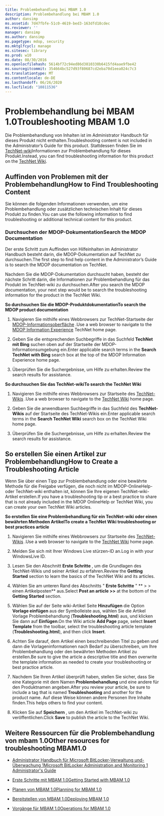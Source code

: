 ```yaml
---
title: Problembehandlung bei MBAM 1.0
description: Problembehandlung bei MBAM 1.0
author: dansimp
ms.assetid: 7d47fbfe-51c0-4619-bed3-163dfd18cdec
ms.reviewer: ''
manager: dansimp
ms.author: dansimp
ms.pagetype: mdop, security
ms.mktglfcycl: manage
ms.sitesec: library
ms.prod: w10
ms.date: 08/30/2016
ms.openlocfilehash: 5614bf72c94ed86d3810330b6415fd4aae9fbe42
ms.sourcegitcommit: 354664bc527d93f80687cd2eba70d1eea024c7c3
ms.translationtype: MT
ms.contentlocale: de-DE
ms.lasthandoff: 06/26/2020
ms.locfileid: "10811536"
---
```

# <span data-ttu-id="a0880-103">Problembehandlung bei MBAM 1.0</span><span class="sxs-lookup"><span data-stu-id="a0880-103">Troubleshooting MBAM 1.0</span></span>


<span data-ttu-id="a0880-104">Die Problembehandlung von Inhalten ist im Administrator Handbuch für dieses Produkt nicht enthalten.</span><span class="sxs-lookup"><span data-stu-id="a0880-104">Troubleshooting content is not included in the Administrator’s Guide for this product.</span></span> <span data-ttu-id="a0880-105">Stattdessen finden Sie im [TechNet-wiki](https://go.microsoft.com/fwlink/p/?LinkId=224905)Informationen zur Problembehandlung für dieses Produkt.</span><span class="sxs-lookup"><span data-stu-id="a0880-105">Instead, you can find troubleshooting information for this product on the [TechNet Wiki](https://go.microsoft.com/fwlink/p/?LinkId=224905).</span></span>

## <span data-ttu-id="a0880-106">Auffinden von Problemen mit der Problembehandlung</span><span class="sxs-lookup"><span data-stu-id="a0880-106">How to Find Troubleshooting Content</span></span>


<span data-ttu-id="a0880-107">Sie können die folgenden Informationen verwenden, um eine Problembehandlung oder zusätzlichen technischen Inhalt für dieses Produkt zu finden.</span><span class="sxs-lookup"><span data-stu-id="a0880-107">You can use the following information to find troubleshooting or additional technical content for this product.</span></span>

### <span data-ttu-id="a0880-108">Durchsuchen der MDOP-Dokumentation</span><span class="sxs-lookup"><span data-stu-id="a0880-108">Search the MDOP Documentation</span></span>

<span data-ttu-id="a0880-109">Der erste Schritt zum Auffinden von Hilfeinhalten im Administrator Handbuch besteht darin, die MDOP-Dokumentation auf TechNet zu durchsuchen.</span><span class="sxs-lookup"><span data-stu-id="a0880-109">The first step to find help content in the Administrator’s Guide is to search the MDOP documentation on TechNet.</span></span>

<span data-ttu-id="a0880-110">Nachdem Sie die MDOP-Dokumentation durchsucht haben, besteht der nächste Schritt darin, die Informationen zur Problembehandlung für das Produkt im TechNet-wiki zu durchsuchen.</span><span class="sxs-lookup"><span data-stu-id="a0880-110">After you search the MDOP documentation, your next step would be to search the troubleshooting information for the product in the TechNet Wiki.</span></span>

**<span data-ttu-id="a0880-111">So durchsuchen Sie die MDOP-Produktdokumentation</span><span class="sxs-lookup"><span data-stu-id="a0880-111">To search the MDOP product documentation</span></span>**

1.  <span data-ttu-id="a0880-112">Navigieren Sie mithilfe eines Webbrowsers zur TechNet-Startseite der [MDOP-Informationsoberfläche](https://go.microsoft.com/fwlink/?LinkId=236032) .</span><span class="sxs-lookup"><span data-stu-id="a0880-112">Use a web browser to navigate to the [MDOP Information Experience](https://go.microsoft.com/fwlink/?LinkId=236032) TechNet home page.</span></span>

2.  <span data-ttu-id="a0880-113">Geben Sie die entsprechenden Suchbegriffe in das Suchfeld **TechNet mit Bing** suchen oben auf der Startseite der MDOP-Informationsumgebung ein.</span><span class="sxs-lookup"><span data-stu-id="a0880-113">Enter applicable search terms in the **Search TechNet with Bing** search box at the top of the MDOP Information Experience home page.</span></span>

3.  <span data-ttu-id="a0880-114">Überprüfen Sie die Suchergebnisse, um Hilfe zu erhalten.</span><span class="sxs-lookup"><span data-stu-id="a0880-114">Review the search results for assistance.</span></span>

**<span data-ttu-id="a0880-115">So durchsuchen Sie das TechNet-wiki</span><span class="sxs-lookup"><span data-stu-id="a0880-115">To search the TechNet Wiki</span></span>**

1.  <span data-ttu-id="a0880-116">Navigieren Sie mithilfe eines Webbrowsers zur Startseite des [TechNet-Wikis](https://go.microsoft.com/fwlink/p/?LinkId=224905) .</span><span class="sxs-lookup"><span data-stu-id="a0880-116">Use a web browser to navigate to the [TechNet Wiki](https://go.microsoft.com/fwlink/p/?LinkId=224905) home page.</span></span>

2.  <span data-ttu-id="a0880-117">Geben Sie die anwendbaren Suchbegriffe in das Suchfeld des **TechNet-Wikis** auf der Startseite des TechNet-Wikis ein.</span><span class="sxs-lookup"><span data-stu-id="a0880-117">Enter applicable search terms in the **Search TechNet Wiki** search box on the TechNet Wiki home page.</span></span>

3.  <span data-ttu-id="a0880-118">Überprüfen Sie die Suchergebnisse, um Hilfe zu erhalten.</span><span class="sxs-lookup"><span data-stu-id="a0880-118">Review the search results for assistance.</span></span>

## <span data-ttu-id="a0880-119">So erstellen Sie einen Artikel zur Problembehandlung</span><span class="sxs-lookup"><span data-stu-id="a0880-119">How to Create a Troubleshooting Article</span></span>


<span data-ttu-id="a0880-120">Wenn Sie über einen Tipp zur Problembehandlung oder eine bewährte Methode für die Freigabe verfügen, die noch nicht im MDOP-OnlineHelp-oder TechNet-wiki enthalten ist, können Sie Ihre eigenen TechNet-wiki-Artikel erstellen.</span><span class="sxs-lookup"><span data-stu-id="a0880-120">If you have a troubleshooting tip or a best practice to share that is not already included in the MDOP OnlineHelp or TechNet Wiki, you can create your own TechNet Wiki articles.</span></span>

**<span data-ttu-id="a0880-121">So erstellen Sie eine Problembehandlung für ein TechNet-wiki oder einen bewährten Methoden Artikel</span><span class="sxs-lookup"><span data-stu-id="a0880-121">To create a TechNet Wiki troubleshooting or best practices article</span></span>**

1.  <span data-ttu-id="a0880-122">Navigieren Sie mithilfe eines Webbrowsers zur Startseite des [TechNet-Wikis](https://go.microsoft.com/fwlink/p/?LinkId=224905) .</span><span class="sxs-lookup"><span data-stu-id="a0880-122">Use a web browser to navigate to the [TechNet Wiki](https://go.microsoft.com/fwlink/p/?LinkId=224905) home page.</span></span>

2.  <span data-ttu-id="a0880-123">Melden Sie sich mit Ihrer Windows Live stürzen-ID an.</span><span class="sxs-lookup"><span data-stu-id="a0880-123">Log in with your WindowsLive ID.</span></span>

3.  <span data-ttu-id="a0880-124">Lesen Sie den Abschnitt **Erste Schritte** , um die Grundlagen des TechNet-Wikis und seiner Artikel zu erfahren.</span><span class="sxs-lookup"><span data-stu-id="a0880-124">Review the **Getting Started** section to learn the basics of the TechNet Wiki and its articles.</span></span>

4.  <span data-ttu-id="a0880-125">Wählen Sie am unteren Rand des Abschnitts " **Erste Schritte** " \*\* &gt; &gt; einen Artikelposten\*\* aus.</span><span class="sxs-lookup"><span data-stu-id="a0880-125">Select **Post an article &gt;&gt;** at the bottom of the **Getting Started** section.</span></span>

5.  <span data-ttu-id="a0880-126">Wählen Sie auf der Seite wiki-Artikel Seite **Hinzufügen** die Option **Vorlage einfügen** aus der Symbolleiste aus, wählen Sie die Artikel Vorlage Problembehandlung (**Troubleshooting.html**) aus, und klicken Sie dann auf **Einfügen**.</span><span class="sxs-lookup"><span data-stu-id="a0880-126">On the Wiki article **Add Page** page, select **Insert Template** from the toolbar, select the troubleshooting article template (**Troubleshooting.html**), and then click **Insert**.</span></span>

6.  <span data-ttu-id="a0880-127">Achten Sie darauf, dem Artikel einen beschreibenden Titel zu geben und dann die Vorlageninformationen nach Bedarf zu überschreiben, um Ihre Problembehandlung oder den bewährten Methoden Artikel zu erstellen.</span><span class="sxs-lookup"><span data-stu-id="a0880-127">Be sure to give the article a descriptive title and then overwrite the template information as needed to create your troubleshooting or best practice article.</span></span>

7.  <span data-ttu-id="a0880-128">Nachdem Sie Ihren Artikel überprüft haben, stellen Sie sicher, dass Sie eine Kategorie mit dem Namen **Problembehandlung** und eine andere für den Produktnamen angeben.</span><span class="sxs-lookup"><span data-stu-id="a0880-128">After you review your article, be sure to include a tag that is named **Troubleshooting** and another for the product name.</span></span> <span data-ttu-id="a0880-129">Auf diese Weise können andere Personen Ihre Inhalte finden.</span><span class="sxs-lookup"><span data-stu-id="a0880-129">This helps others to find your content.</span></span>

8.  <span data-ttu-id="a0880-130">Klicken Sie auf **Speichern** , um den Artikel im TechNet-wiki zu veröffentlichen.</span><span class="sxs-lookup"><span data-stu-id="a0880-130">Click **Save** to publish the article to the TechNet Wiki.</span></span>

## <span data-ttu-id="a0880-131">Weitere Ressourcen für die Problembehandlung von mbam 1.0</span><span class="sxs-lookup"><span data-stu-id="a0880-131">Other resources for troubleshooting MBAM1.0</span></span>


-   [<span data-ttu-id="a0880-132">Administrator Handbuch für Microsoft BitLocker-Verwaltung und-Überwachung 1</span><span class="sxs-lookup"><span data-stu-id="a0880-132">Microsoft BitLocker Administration and Monitoring 1 Administrator's Guide</span></span>](index.md)

-   [<span data-ttu-id="a0880-133">Erste Schritte mit MBAM 1.0</span><span class="sxs-lookup"><span data-stu-id="a0880-133">Getting Started with MBAM 1.0</span></span>](getting-started-with-mbam-10.md)

-   [<span data-ttu-id="a0880-134">Planen von MBAM 1.0</span><span class="sxs-lookup"><span data-stu-id="a0880-134">Planning for MBAM 1.0</span></span>](planning-for-mbam-10.md)

-   [<span data-ttu-id="a0880-135">Bereitstellen von MBAM 1.0</span><span class="sxs-lookup"><span data-stu-id="a0880-135">Deploying MBAM 1.0</span></span>](deploying-mbam-10.md)

-   [<span data-ttu-id="a0880-136">Vorgänge für MBAM 1.0</span><span class="sxs-lookup"><span data-stu-id="a0880-136">Operations for MBAM 1.0</span></span>](operations-for-mbam-10.md)

 

 





